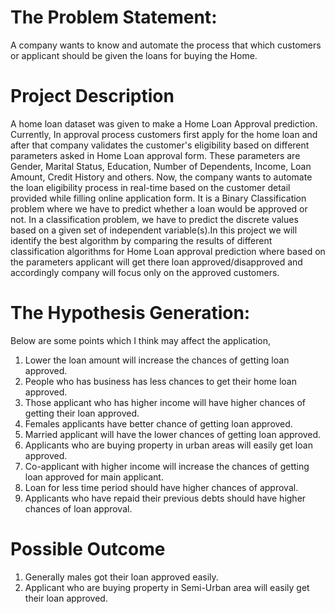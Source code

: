 # The Problem Statement:
A company wants to know and automate the process that which customers or applicant should be given the loans for buying the Home.
# Project Description
A home loan dataset was given to make a Home Loan Approval prediction. Currently, In approval process customers first apply for the home loan and after that company validates the customer's eligibility based on different parameters asked in Home Loan approval form. These parameters are Gender, Marital Status, Education, Number of Dependents, Income, Loan Amount, Credit History and others. Now, the company wants to automate the loan eligibility process in real-time based on the customer detail provided while filling online application form. It is a Binary Classification problem where we have to predict whether a loan would be approved or not. In a classification problem, we have to predict the discrete values based on a given set of independent variable(s).In this project we will identify the best algorithm by comparing the results of different classification algorithms for Home Loan approval prediction where based on the parameters applicant will get there loan approved/disapproved and accordingly company will focus only on the approved customers.
# The Hypothesis Generation:
Below are some points which I think may affect the application,
1.	Lower the loan amount will increase the chances of getting loan approved.
2.	People who has business has less chances to get their home loan approved.
3.	Those applicant who has higher income will have higher chances of getting their loan approved.
4.	Females applicants have better chance of getting loan approved.
5.	Married applicant will have the lower chances of getting loan approved.
6.	Applicants who are buying property in urban areas will easily get loan approved.
7.	Co-applicant with higher income will increase the chances of getting loan approved for main applicant.
8.	Loan for less time period should have higher chances of approval.
9.	Applicants who have repaid their previous debts should have higher chances of loan approval.
# Possible Outcome
1.	Generally males got their loan approved easily.
2.	Applicant who are buying property in Semi-Urban area will easily get their loan approved.

